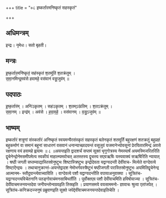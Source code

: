 +++
title = "०८ इष्कर्तारमनिष्कृतं सहस्कृतं"

+++
## अधिमन्त्रम्
इन्द्रः। नृमेधः। सतो बृहती।

## मन्त्रः
इ॒ष्क॒र्तार॒मनि॑ष्कृतं॒ सह॑स्कृतं श॒तमू॑तिं श॒तक्र॑तुम् ।  
स॒मा॒नमिन्द्र॒मव॑से हवामहे॒ वस॑वानं वसू॒जुव॑म् ॥

## पदपाठः
इ॒ष्क॒र्तार॑म् । अनिः॑ऽकृतम् । सहः॑ऽकृतम् । श॒तम्ऽऊ॑तिम् । श॒तऽक्र॑तुम् ।  
स॒मा॒नम् । इन्द्र॑म् । अव॑से । ह॒वा॒म॒हे॒ । वस॑वानम् । व॒सु॒ऽजुव॑म् ॥

## भाष्यम्
इष्कर्तारं शत्रूणां संस्कर्तारं अनिष्कृतं स्वयमन्यैरसंस्कृतं सहस्कृतं बलेनकृतं शतमूर्तिं बहुरक्षणं शतक्रतुं बहुप्रज्ञं बहुकर्माणं वा समानं बहूनां साधारणं वसवानं धनान्याच्छादयन्तं वसूजुवं यजमानेभ्योवसूनां प्रेरयितारमिन्द्रं अवसे रक्षणाय वयं हवामहे ह्वयामः ॥ ८ ॥अयन्तइति द्वादशर्चं सप्तमं सूक्तं भृगुगोत्रस्य नेमस्यार्षं अयमस्मिजरितरिति द्वृचेनेन्द्रोनेमसमीपमेत्य स्वकीयं माहात्म्यमवोचत् अतस्तस्य द्वृचस्य सएवऋषिः यस्यवाक्यं सऋषिरिति न्यायात् । षष्ठी जगती सप्तम्याद्यास्तिस्रोनुष्टुभः शिष्टास्त्रिष्टुभः इन्द्रोदेवता यद्वाग्वदन्ती देवींवाच- मित्येते वाग्देवत्ये शिष्टाऎन्द्र्यः । तथाचानुक्रान्तं-अयन्तेद्वादश नेमोभर्गवस्त्रैष्टुभं षष्ठीजगती परास्तिस्रोनुष्टुभः अयमितिद्वृचेनेन्द्र आत्मानम- स्तौदुपान्त्येवाच्याविति । वाग्देवत्ये पशौ यद्वाग्वदन्तीति वपायाअनुवाक्या । सूत्रितंच-यद्वाग्वदन्त्यविचेतनानि पतङ्गोवाचंमनसाबिभर्तीति । पूर्वोक्तएव पशौ देवींवाचमिति हविषोयाज्या । सूत्रितंच-देवींवाचमजनयन्तदेवा जनीयन्तोन्वग्रवइति तिस्रइति । प्रयाणसमये वयसाममनो- ज्ञावाचः श्रुत्वा एतांजपेत् । सूत्रितंच-कनिक्रदज्जनुषं प्रब्रुवाणइति सूक्ते जपेद्देवींवाचमजनयन्तदेवाइतिचेति ।